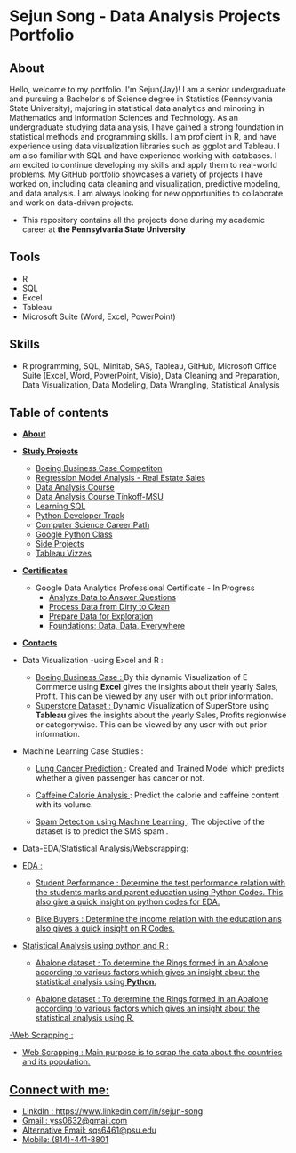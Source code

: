 # Sejun Song - Data Analysis Projects Portfolio #

## About

Hello,
welcome to my portfolio. I'm Sejun(Jay)! I am a senior undergraduate and pursuing a Bachelor's of Science degree in Statistics (Pennsylvania State University), majoring in statistical data analytics and minoring in Mathematics and Information Sciences and Technology. As an undergraduate studying data analysis, I have gained a strong foundation in statistical methods and programming skills. I am proficient in R, and have experience using data visualization libraries such as ggplot and Tableau. I am also familiar with SQL and have experience working with databases. I am excited to continue developing my skills and apply them to real-world problems. My GitHub portfolio showcases a variety of projects I have worked on, including data cleaning and visualization, predictive modeling, and data analysis. I am always looking for new opportunities to collaborate and work on data-driven projects.

* This repository contains all the projects done during my academic career at **the Pennsylvania State University**

## Tools 
* R
* SQL
* Excel
* Tableau
* Microsoft Suite (Word, Excel, PowerPoint)

## Skills 
* R programming, SQL, Minitab, SAS, Tableau, GitHub, Microsoft Office Suite (Excel, Word, PowerPoint, Visio), Data
Cleaning and Preparation, Data Visualization, Data Modeling, Data Wrangling, Statistical Analysis 

## Table of contents
- **[About](#about)**
- **[Study Projects](#study-projects)** 
	+ [Boeing Business Case Competiton](https://github.com/yss2333/Sejun-Song/blob/main/Boeing%20Business%20Case%20Competition%202023%20-%20Statistical%20Data%20Analysis.pdf)
	+ [Regression Model Analysis - Real Estate Sales](https://github.com/yss2333/Sejun-Song/blob/main/Regression%20Modeling%20Project%20-%20Real%20Estate%20Sales.pdf)
	+ [Data Analysis Course](#data-analyst-specialization)
	+ [Data Analysis Course Tinkoff-MSU](#data-analysis-course-tinkoff-msu)
	+ [Learning SQL](#learning-sql)
	+ [Python Developer Track](#python-developer-track)
	+ [Computer Science Career Path](#computer-science-career-path)
	+ [Google Python Class](#google-python-class)
	+ [Side Projects](#side-projects)
	+ [Tableau Vizzes](#tableau-vizzes)
- **[Certificates](#)**
	+ Google Data Analytics Professional Certificate - In Progress
		* [Analyze Data to Answer Questions](https://www.coursera.org/account/accomplishments/certificate/UQEXTBFE97RR)
		* [Process Data from Dirty to Clean](https://www.coursera.org/account/accomplishments/certificate/HN4MTMSPB6LC)
		* [Prepare Data for Exploration](https://www.coursera.org/account/accomplishments/certificate/UYKJNZWJPSGB)
		* [Foundations: Data, Data, Everywhere](https://www.coursera.org/account/accomplishments/certificate/BEPLH8KQH85G)

- **[Contacts](https://github.com/yss2333/Sejun-Song/edit/main/README.md#connect-with-me-on-these-platforms)**


* Data Visualization -using Excel and R :

    - <a href=https://github.com/yss2333/Sejun-Song/blob/main/Boeing%20Business%20Case%20Competition%202023%20-%20Statistical%20Data%20Analysis.pdf> Boeing Business Case : </a> By this dynamic Visualization of E Commerce using <b>Excel</b> gives the insights about their yearly Sales, Profit. This can be viewed by any user with out prior information. 
    - <a href="https://github.com/ayshanaji/Data-Analytics-Portfolio-EduBridge/tree/main/Projects/Superstore-Tableau%20Dashboard"> Superstore Dataset : </a> Dynamic Visualization of SuperStore using <b>Tableau</b> gives the insights about the yearly Sales, Profits regionwise or categorywise. This can be viewed by any user with out prior information. 
  
* Machine Learning Case Studies :

   * <a href="https://github.com/ayshanaji/Data-Analytics-Portfolio-EduBridge/tree/main/Projects/Lung%20cancer%20Prediction-ML%20approach"> Lung Cancer Prediction </a> : 
Created and Trained  Model which predicts whether a given passenger has cancer or not. 
      
   * <a href="https://github.com/ayshanaji/Data-Analytics-Portfolio-EduBridge/tree/main/Projects/Caffeine-Calorie%20-%20An%20unsupervised%20ML%20approach"> Caffeine Calorie Analysis </a> :
Predict the calorie and caffeine content with its volume.
   
  

   * <a href="https://github.com/ayshanaji/Data-Analytics-Portfolio-EduBridge/tree/main/Projects/SMS%20Spam%20Detection"> Spam Detection using Machine Learning </a> : The objective of the dataset is to predict the SMS spam .
      
    
- Data-EDA/Statistical Analysis/Webscrapping:
  
- <u>EDA<u> :

   * <a href="https://github.com/ayshanaji/Data-Analytics-Portfolio-EduBridge/tree/main/Projects/Students%20Performance-EDA"> Student Performance </a> : 
               Determine the test performance relation with the students marks and parent education using Python Codes. This also give a quick insight on python codes for EDA. 
      
   * <a href="https://github.com/ayshanaji/Data-Analytics-Portfolio-EduBridge/tree/main/Projects/Bike%20Buyers%20-R%20-EDA"> Bike Buyers </a>: 
               Determine the income relation with the education ans also gives a quick insight on R Codes.
- <u>Statistical Analysis using python and R<u> :    
   * <a href="https://github.com/ayshanaji/Data-Analytics-Portfolio-EduBridge/blob/main/Projects/Statistical%20Analysis-R%20and%20Python/Abalone%20Dataset%20-%20Statistical%20Analysis%20on%20Python.ipynb"> Abalone dataset </a>: 
        To determine the Rings formed in an Abalone according to various factors which gives an insight about the statistical analysis using <b>Python</b>.
     
   * <a href="https://github.com/ayshanaji/Data-Analytics-Portfolio-EduBridge/blob/main/Projects/Statistical%20Analysis-R%20and%20Python/Abalone%20Dataset-Statistical%20Analysis%20on%20R.ipynb"> Abalone dataset </a> : 
               To determine the Rings formed in an Abalone according to various factors which gives an insight about the statistical analysis using R.
 
-<u>Web Scrapping<u> : 

   * <a href="https://github.com/ayshanaji/Data-Analytics-Portfolio-EduBridge/tree/main/Projects/Wikipedia-WebScraping"> Web Scrapping </a> : 
    Main purpose is to scrap the data about the countries and its population.
    

    
    
## Connect with me:
* LinkdIn : https://www.linkedin.com/in/sejun-song 
* Gmail : yss0632@gmail.com 
* Alternative Email: sqs6461@psu.edu
* Mobile: (814)-441-8801

